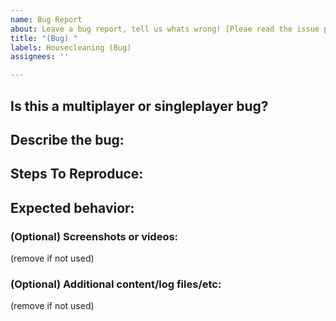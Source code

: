 ```yaml
---
name: Bug Report
about: Leave a bug report, tell us whats wrong! [Pleae read the issue posting guidelines before posting an issue!](https://github.com/sstixrud/WeaponCore/wiki/Issue-Posting-Guidelines)
title: "(Bug) "
labels: Housecleaning (Bug)
assignees: ''

---
```



## Is this a multiplayer or singleplayer bug?


## Describe the bug:


## Steps To Reproduce:


## Expected behavior:


### (Optional) Screenshots or videos:
(remove if not used)

### (Optional) Additional content/log files/etc:
(remove if not used)
